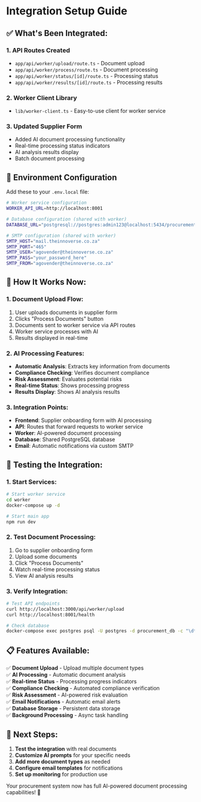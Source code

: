 # Integration Setup Guide

## ✅ **What's Been Integrated:**

### 1. **API Routes Created**
- `app/api/worker/upload/route.ts` - Document upload
- `app/api/worker/process/route.ts` - Document processing
- `app/api/worker/status/[id]/route.ts` - Processing status
- `app/api/worker/results/[id]/route.ts` - Processing results

### 2. **Worker Client Library**
- `lib/worker-client.ts` - Easy-to-use client for worker service

### 3. **Updated Supplier Form**
- Added AI document processing functionality
- Real-time processing status indicators
- AI analysis results display
- Batch document processing

## 🔧 **Environment Configuration**

Add these to your `.env.local` file:

```bash
# Worker service configuration
WORKER_API_URL=http://localhost:8001

# Database configuration (shared with worker)
DATABASE_URL="postgresql://postgres:admin123@localhost:5434/procurement_db"

# SMTP configuration (shared with worker)
SMTP_HOST="mail.theinnoverse.co.za"
SMTP_PORT="465"
SMTP_USER="agovender@theinnoverse.co.za"
SMTP_PASS="your_password_here"
SMTP_FROM="agovender@theinnoverse.co.za"
```

## 🚀 **How It Works Now:**

### **1. Document Upload Flow:**
1. User uploads documents in supplier form
2. Clicks "Process Documents" button
3. Documents sent to worker service via API routes
4. Worker service processes with AI
5. Results displayed in real-time

### **2. AI Processing Features:**
- **Automatic Analysis**: Extracts key information from documents
- **Compliance Checking**: Verifies document compliance
- **Risk Assessment**: Evaluates potential risks
- **Real-time Status**: Shows processing progress
- **Results Display**: Shows AI analysis results

### **3. Integration Points:**
- **Frontend**: Supplier onboarding form with AI processing
- **API**: Routes that forward requests to worker service
- **Worker**: AI-powered document processing
- **Database**: Shared PostgreSQL database
- **Email**: Automatic notifications via custom SMTP

## 🧪 **Testing the Integration:**

### **1. Start Services:**
```bash
# Start worker service
cd worker
docker-compose up -d

# Start main app
npm run dev
```

### **2. Test Document Processing:**
1. Go to supplier onboarding form
2. Upload some documents
3. Click "Process Documents"
4. Watch real-time processing status
5. View AI analysis results

### **3. Verify Integration:**
```bash
# Test API endpoints
curl http://localhost:3000/api/worker/upload
curl http://localhost:8001/health

# Check database
docker-compose exec postgres psql -U postgres -d procurement_db -c "\dt"
```

## 📋 **Features Available:**

✅ **Document Upload** - Upload multiple document types  
✅ **AI Processing** - Automatic document analysis  
✅ **Real-time Status** - Processing progress indicators  
✅ **Compliance Checking** - Automated compliance verification  
✅ **Risk Assessment** - AI-powered risk evaluation  
✅ **Email Notifications** - Automatic email alerts  
✅ **Database Storage** - Persistent data storage  
✅ **Background Processing** - Async task handling  

## 🎯 **Next Steps:**

1. **Test the integration** with real documents
2. **Customize AI prompts** for your specific needs
3. **Add more document types** as needed
4. **Configure email templates** for notifications
5. **Set up monitoring** for production use

Your procurement system now has full AI-powered document processing capabilities! 🎉


